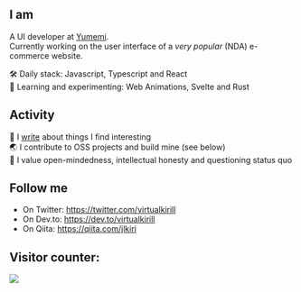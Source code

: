 ## I am

A UI developer at [Yumemi](https://yumemi.co.jp/).  
Currently working on the user interface of a _very popular_ (NDA) e-commerce website.

🛠 Daily stack: Javascript, Typescript and React  
🧪 Learning and experimenting: Web Animations, Svelte and Rust

## Activity

📝 I [write](https://www.kirillvasiltsov.com/writing) about things I find interesting  
🌏 I contribute to OSS projects and build mine (see below)  
💪 I value open-mindedness, intellectual honesty and questioning status quo

## Follow me

- On Twitter: https://twitter.com/virtualkirill
- On Dev.to: https://dev.to/virtualkirill
- On Qiita: https://qiita.com/jlkiri

## Visitor counter:

<img src="https://jlkiri-readme.vercel.app/api/count" />
